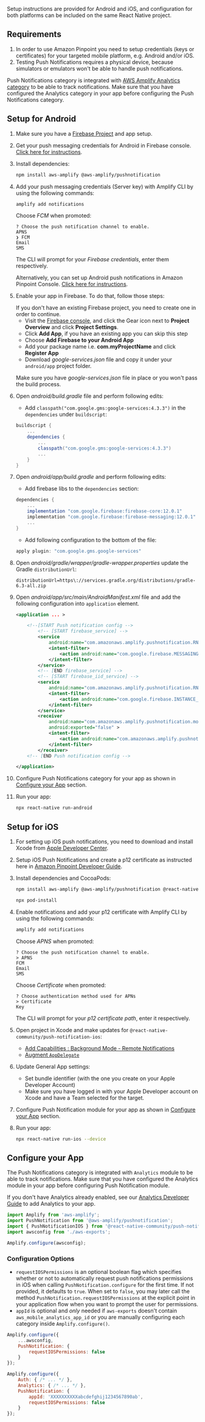 Setup instructions are provided for Android and iOS, and configuration for both platforms can be included on the same React Native project. 

## Requirements
1. In order to use Amazon Pinpoint you need to setup credentials (keys or certificates) for your targeted mobile platform, e.g. Android and/or iOS.
2. Testing Push Notifications requires a physical device, because simulators or emulators won't be able to handle push notifications.

<amplify-callout>

Push Notifications category is integrated with [AWS Amplify Analytics category](~/lib/analytics/getting-started.md) to be able to track notifications. Make sure that you have configured the Analytics category in your app before configuring the Push Notifications category.

</amplify-callout>

## Setup for Android

1. Make sure you have a [Firebase Project](https://console.firebase.google.com) and app setup. 

2. Get your push messaging credentials for Android in Firebase console. [Click here for instructions](~/sdk/push-notifications/setup-push-service.md/q/platform/android).

3. Install dependencies:

    ```bash
    npm install aws-amplify @aws-amplify/pushnotification
    ```

4. Add your push messaging credentials (Server key) with Amplify CLI by using the following commands:

    ```bash
    amplify add notifications
    ```

    Choose *FCM* when promoted: 

    ```console
    ? Choose the push notification channel to enable.
    APNS
    ❯ FCM
    Email
    SMS
    ```

    The CLI will prompt for your *Firebase credentials*, enter them respectively.

    Alternatively, you can set up Android push notifications in Amazon Pinpoint Console. [Click here for instructions](https://docs.aws.amazon.com/pinpoint/latest/developerguide/mobile-push-android.html).

5. Enable your app in Firebase. To do that, follow those steps:

    <amplify-callout>
        If you don't have an existing Firebase project, you need to create one in order to continue.
    </amplify-callout>

    * Visit the [Firebase console](https://console.firebase.google.com), and click the Gear icon next to **Project Overview** and click **Project Settings**. 
    * Click **Add App**, if you have an existing app you can skip this step
    * Choose **Add Firebase to your Android App**
    * Add your package name i.e. **com.myProjectName** and click **Register App**
    * Download  *google-services.json* file and copy it under your `android/app` project folder.
    
    <amplify-callout warning>

    Make sure you have *google-services.json* file in place or you won't pass the build process.
    
    </amplify-callout>

6. Open *android/build.gradle* file and perform following edits:

    - Add `classpath("com.google.gms:google-services:4.3.3")` in the `dependencies` under `buildscript`:
        
    ```gradle
    buildscript {
        ...
        dependencies {
            ...
            classpath("com.google.gms:google-services:4.3.3")
            ...
        }
    }
    ```

7. Open *android/app/build.gradle* and perform following edits:

    - Add firebase libs to the `dependencies` section:

    ```gradle
    dependencies {
        ...
        implementation "com.google.firebase:firebase-core:12.0.1"
        implementation "com.google.firebase:firebase-messaging:12.0.1"
        ...
    }
    ```
    - Add following configuration to the bottom of the file:

    ```gradle
    apply plugin: "com.google.gms.google-services"
    ``` 

8. Open *android/gradle/wrapper/gradle-wrapper.properties* update the Gradle `distributionUrl`:

    ```properties
    distributionUrl=https\://services.gradle.org/distributions/gradle-6.3-all.zip
    ```

9. Open *android/app/src/main/AndroidManifest.xml* file and add the following configuration into `application` element.

    ```xml
    <application ... >

        <!--[START Push notification config -->
            <!-- [START firebase_service] -->
            <service
                android:name="com.amazonaws.amplify.pushnotification.RNPushNotificationMessagingService">
                <intent-filter>
                    <action android:name="com.google.firebase.MESSAGING_EVENT"/>
                </intent-filter>
            </service>
            <!-- [END firebase_service] -->
            <!-- [START firebase_iid_service] -->
            <service
                android:name="com.amazonaws.amplify.pushnotification.RNPushNotificationDeviceIDService">
                <intent-filter>
                    <action android:name="com.google.firebase.INSTANCE_ID_EVENT"/>
                </intent-filter>
            </service>
            <receiver
                android:name="com.amazonaws.amplify.pushnotification.modules.RNPushNotificationBroadcastReceiver"
                android:exported="false" >
                <intent-filter>
                    <action android:name="com.amazonaws.amplify.pushnotification.NOTIFICATION_OPENED"/>
                </intent-filter>
            </receiver>
        <!-- [END Push notification config -->

    </application>
    ```

10. Configure Push Notifications category for your app as shown in [Configure your App](#configure-your-app) section.

11. Run your app:

    ```bash
    npx react-native run-android
    ```

## Setup for iOS

1. For setting up iOS push notifications, you need to download and install Xcode from [Apple Developer Center](https://developer.apple.com/xcode/).

2. Setup iOS Push Notifications and create a p12 certificate as instructed here in [Amazon Pinpoint Developer Guide](https://docs.aws.amazon.com/pinpoint/latest/developerguide/apns-setup.html).

3. Install dependencies and CocoaPods:

    ```bash
    npm install aws-amplify @aws-amplify/pushnotification @react-native-community/push-notification-ios
    ```
    ```bash
    npx pod-install
    ```

4. Enable notifications and add your p12 certificate with Amplify CLI by using the following commands:

    ```bash
    amplify add notifications
    ```

    Choose *APNS* when promoted:

    ```console
    ? Choose the push notification channel to enable.
    > APNS
    FCM
    Email
    SMS
    ```

    Choose *Certificate* when promoted:

    ```console
    ? Choose authentication method used for APNs
    > Certificate
    Key
    ```

    The CLI will prompt for your *p12 certificate path*, enter it respectively.

5. Open project in Xcode and make updates for `@react-native-community/push-notification-ios`:
    - [Add Capabilities : Background Mode - Remote Notifications](https://github.com/react-native-community/push-notification-ios#add-capabilities--background-mode---remote-notifications)
    - [Augment `AppDelegate`](https://github.com/react-native-community/push-notification-ios#augment-appdelegate)

6. Update General App settings:

    - Set bundle identifier (with the one you create on your Apple Developer Account)
    - Make sure you have logged in with your Apple Developer account on Xcode and have a Team selected for the target.

7.  Configure Push Notification module for your app as shown in [Configure your App](#configure-your-app) section.

8. Run your app:

    ```bash
    npx react-native run-ios --device
    ```

## Configure your App

The Push Notifications category is integrated with `Analytics` module to be able to track notifications. Make sure that you have configured the Analytics module in your app before configuring Push Notification module.  

<amplify-callout>

If you don't have Analytics already enabled, see our [Analytics Developer Guide](~/lib/analytics/getting-started.md) to add Analytics to your app.

</amplify-callout>

```javascript
import Amplify from 'aws-amplify';
import PushNotification from '@aws-amplify/pushnotification';
import { PushNotificationIOS } from '@react-native-community/push-notification-ios';
import awsconfig from './aws-exports';

Amplify.configure(awsconfig);
```

### Configuration Options

- `requestIOSPermissions` is an optional boolean flag which specifies whether or not to automatically request push notifications permissions in iOS when calling `PushNotification.configure` for the first time. If not provided, it defaults to `true`. When set to `false`, you may later call the method `PushNotification.requestIOSPermissions` at the explicit point in your application flow when you want to prompt the user for permissions.
- `appId` is optional and *only* needed if `aws-exports` doesn't contain `aws_mobile_analytics_app_id` or you are manually configuring each category inside `Amplify.configure()`.

```javascript
Amplify.configure({
    ...awsconfig,
    PushNotification: {
        requestIOSPermissions: false
    }
});
```
```javascript
Amplify.configure({
    Auth: { /* ... */ },
    Analytics: { /* ... */ },
    PushNotification: {
        appId: 'XXXXXXXXXXabcdefghij1234567890ab',
        requestIOSPermissions: false
    }
});
```
